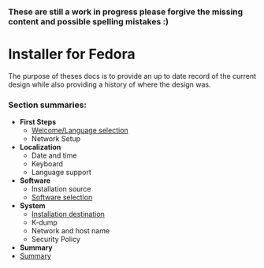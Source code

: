 ### These are still a work in progress please forgive the missing content and possible spelling mistakes :)

# Installer for Fedora

The purpose of theses docs is to provide an up to date record of the current design while also providing a history of where the design was.

### Section summaries:

- **First Steps**
  - [Welcome/Language selection](Introduction.md)
  - Network Setup
- **Localization**
  - Date and time
  - Keyboard
  - Language support
- **Software**
  - Installation source
  - [Software selection](software-selection.md)
- **System**
  - [Installation destination](installation-destination.md)
  - K-dump
  - Network and host name
  - Security Policy
- **Summary**
 - [Summary](summary.md)
